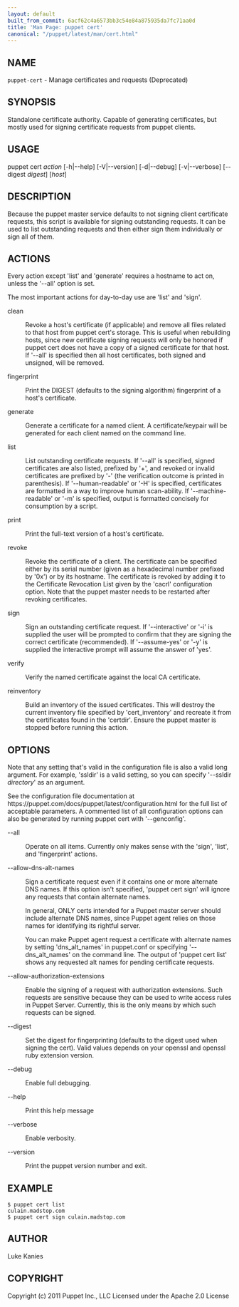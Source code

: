 ```yaml
---
layout: default
built_from_commit: 6acf62c4a6573bb3c54e84a875935da7fc71aa0d
title: 'Man Page: puppet cert'
canonical: "/puppet/latest/man/cert.html"
---
```


<div class='mp'>
<h2 id="NAME">NAME</h2>
<p class="man-name">
  <code>puppet-cert</code> - <span class="man-whatis">Manage certificates and requests (Deprecated)</span>
</p>

<h2 id="SYNOPSIS">SYNOPSIS</h2>

<p>Standalone certificate authority. Capable of generating certificates,
but mostly used for signing certificate requests from puppet clients.</p>

<h2 id="USAGE">USAGE</h2>

<p>puppet cert <var>action</var> [-h|--help] [-V|--version] [-d|--debug] [-v|--verbose]
  [--digest <var>digest</var>] [<var>host</var>]</p>

<h2 id="DESCRIPTION">DESCRIPTION</h2>

<p>Because the puppet master service defaults to not signing client
certificate requests, this script is available for signing outstanding
requests. It can be used to list outstanding requests and then either
sign them individually or sign all of them.</p>

<h2 id="ACTIONS">ACTIONS</h2>

<p>Every action except 'list' and 'generate' requires a hostname to act on,
unless the '--all' option is set.</p>

<p>The most important actions for day-to-day use are 'list' and 'sign'.</p>

<dl>
<dt class="flush">clean</dt><dd><p>Revoke a host's certificate (if applicable) and remove all files
related to that host from puppet cert's storage. This is useful when
rebuilding hosts, since new certificate signing requests will only be
honored if puppet cert does not have a copy of a signed certificate
for that host. If '--all' is specified then all host certificates,
both signed and unsigned, will be removed.</p></dd>
<dt>fingerprint</dt><dd><p>Print the DIGEST (defaults to the signing algorithm) fingerprint of a
host's certificate.</p></dd>
<dt>generate</dt><dd><p>Generate a certificate for a named client. A certificate/keypair will
be generated for each client named on the command line.</p></dd>
<dt class="flush">list</dt><dd><p>List outstanding certificate requests. If '--all' is specified, signed
certificates are also listed, prefixed by '+', and revoked or invalid
certificates are prefixed by '-' (the verification outcome is printed
in parenthesis). If '--human-readable' or '-H' is specified,
certificates are formatted in a way to improve human scan-ability. If
'--machine-readable' or '-m' is specified, output is formatted concisely
for consumption by a script.</p></dd>
<dt class="flush">print</dt><dd><p>Print the full-text version of a host's certificate.</p></dd>
<dt class="flush">revoke</dt><dd><p>Revoke the certificate of a client. The certificate can be specified either
by its serial number (given as a hexadecimal number prefixed by '0x') or by its
hostname. The certificate is revoked by adding it to the Certificate Revocation
List given by the 'cacrl' configuration option. Note that the puppet master
needs to be restarted after revoking certificates.</p></dd>
<dt class="flush">sign</dt><dd><p>Sign an outstanding certificate request. If '--interactive' or '-i' is
supplied the user will be prompted to confirm that they are signing the
correct certificate (recommended). If '--assume-yes' or '-y' is supplied
the interactive prompt will assume the answer of 'yes'.</p></dd>
<dt class="flush">verify</dt><dd><p>Verify the named certificate against the local CA certificate.</p></dd>
<dt>reinventory</dt><dd><p>Build an inventory of the issued certificates. This will destroy the current
inventory file specified by 'cert_inventory' and recreate it from the
certificates found in the 'certdir'. Ensure the puppet master is stopped
before running this action.</p></dd>
</dl>


<h2 id="OPTIONS">OPTIONS</h2>

<p>Note that any setting that's valid in the configuration
file is also a valid long argument. For example, 'ssldir' is a valid
setting, so you can specify '--ssldir <var>directory</var>' as an
argument.</p>

<p>See the configuration file documentation at
https://puppet.com/docs/puppet/latest/configuration.html for the
full list of acceptable parameters. A commented list of all
configuration options can also be generated by running puppet cert with
'--genconfig'.</p>

<dl>
<dt class="flush">--all</dt><dd><p>Operate on all items. Currently only makes sense with the 'sign',
'list', and 'fingerprint' actions.</p></dd>
<dt>--allow-dns-alt-names</dt><dd><p>Sign a certificate request even if it contains one or more alternate DNS
names. If this option isn't specified, 'puppet cert sign' will ignore any
requests that contain alternate names.</p>

<p>In general, ONLY certs intended for a Puppet master server should include
alternate DNS names, since Puppet agent relies on those names for identifying
its rightful server.</p>

<p>You can make Puppet agent request a certificate with alternate names by
setting 'dns_alt_names' in puppet.conf or specifying '--dns_alt_names' on the
command line. The output of 'puppet cert list' shows any requested alt names
for pending certificate requests.</p></dd>
<dt>--allow-authorization-extensions</dt><dd><p>Enable the signing of a request with authorization extensions. Such requests
are sensitive because they can be used to write access rules in Puppet Server.
Currently, this is the only means by which such requests can be signed.</p></dd>
<dt>--digest</dt><dd><p>Set the digest for fingerprinting (defaults to the digest used when
signing the cert). Valid values depends on your openssl and openssl ruby
extension version.</p></dd>
<dt class="flush">--debug</dt><dd><p>Enable full debugging.</p></dd>
<dt class="flush">--help</dt><dd><p>Print this help message</p></dd>
<dt>--verbose</dt><dd><p>Enable verbosity.</p></dd>
<dt>--version</dt><dd><p>Print the puppet version number and exit.</p></dd>
</dl>


<h2 id="EXAMPLE">EXAMPLE</h2>

<pre><code>$ puppet cert list
culain.madstop.com
$ puppet cert sign culain.madstop.com
</code></pre>

<h2 id="AUTHOR">AUTHOR</h2>

<p>Luke Kanies</p>

<h2 id="COPYRIGHT">COPYRIGHT</h2>

<p>Copyright (c) 2011 Puppet Inc., LLC Licensed under the Apache 2.0 License</p>

</div>
